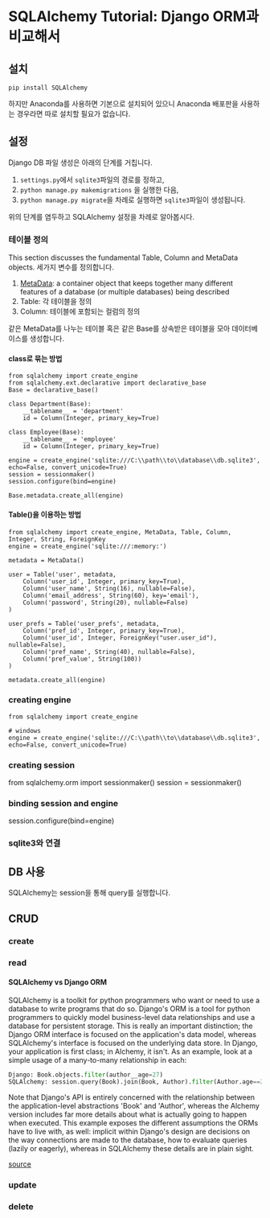 # SQLAlchemy Tutorial: Django ORM과 비교해서 #

## 설치 ##
```
pip install SQLAlchemy
```
하지만 Anaconda를 사용하면 기본으로 설치되어 있으니 Anaconda 배포판을 사용하는 경우라면 따로 설치할 필요가 없습니다.

## 설정 ##
Django  DB 파일 생성은 아래의 단계를 거칩니다. 

1. `settings.py`에서 `sqlite3`파일의 경로를 정하고, 
2. `python manage.py makemigrations` 을 실행한 다음, 
3. `python manage.py migrate`을 차례로 실행하면 `sqlite3`파일이 생성됩니다.

위의 단계를 염두하고 SQLAlchemy 설정을 차례로 알아봅시다.

### 테이블 정의 ###
This section discusses the fundamental Table, Column and MetaData objects.
세가지 변수를 정의합니다. 

1. [MetaData](http://docs.sqlalchemy.org/en/latest/core/metadata.html): a container object that keeps together many different features of a database (or multiple databases) being described
2. Table: 각 테이블을 정의
3. Column: 테이블에 포함되는 컬럼의 정의

같은 MetaData를 나누는 테이블 혹은 같은 Base를 상속받은 테이블을 모아 데이터베이스를 생성합니다.

#### class로 묶는 방법 ####
```
from sqlalchemy import create_engine
from sqlalchemy.ext.declarative import declarative_base
Base = declarative_base()

class Department(Base):
    __tablename__ = 'department'
    id = Column(Integer, primary_key=True)

class Employee(Base):
    __tablename__ = 'employee'
    id = Column(Integer, primary_key=True)

engine = create_engine('sqlite:///C:\\path\\to\\database\\db.sqlite3', echo=False, convert_unicode=True)
session = sessionmaker()
session.configure(bind=engine)

Base.metadata.create_all(engine)
```

#### Table()을 이용하는 방법 ####
```
from sqlalchemy import create_engine, MetaData, Table, Column, Integer, String, ForeignKey
engine = create_engine('sqlite:///:memory:')

metadata = MetaData()

user = Table('user', metadata,
    Column('user_id', Integer, primary_key=True),
    Column('user_name', String(16), nullable=False),
    Column('email_address', String(60), key='email'),
    Column('password', String(20), nullable=False)
)

user_prefs = Table('user_prefs', metadata,
    Column('pref_id', Integer, primary_key=True),
    Column('user_id', Integer, ForeignKey("user.user_id"), nullable=False),
    Column('pref_name', String(40), nullable=False),
    Column('pref_value', String(100))
)

metadata.create_all(engine)
```

### creating engine ###
```
from sqlalchemy import create_engine

# windows
engine = create_engine('sqlite:///C:\\path\\to\\database\\db.sqlite3', echo=False, convert_unicode=True)
```
### creating session ###
from sqlalchemy.orm import sessionmaker()
session = sessionmaker()

### binding session and engine ###
session.configure(bind=engine)

### sqlite3와 연결 ###

## DB 사용 ##
SQLAlchemy는 session을 통해 query를 실행합니다.

## CRUD ##
### create ###
### read ###
#### SQLAlchemy vs Django ORM ####
SQLAlchemy is a toolkit for python programmers who want or need to use a database to write programs that do so. Django's ORM is a tool for python programmers to quickly model business-level data relationships and use a database for persistent storage. This is really an important distinction; the Django ORM interface is focused on the application's data model, whereas SQLAlchemy's interface is focused on the underlying data store. In Django, your application is first class; in Alchemy, it isn't. As an example, look at a simple usage of a many-to-many relationship in each:

```python
Django: Book.objects.filter(author__age=27)
SQLAlchemy: session.query(Book).join(Book, Author).filter(Author.age==27)
```

Note that Django's API is entirely concerned with the relationship between the application-level abstractions 'Book' and 'Author', whereas the Alchemy version includes far more details about what is actually going to happen when executed. This example exposes the different assumptions the ORMs have to live with, as well: implicit within Django's design are decisions on the way connections are made to the database, how to evaluate queries (lazily or eagerly), whereas in SQLAlchemy these details are in plain sight.

[source](http://jmoiron.net/blog/about-sqlalchemy-and-djangos-orm/)
### update ###
### delete ###
